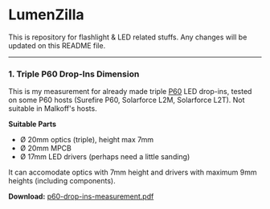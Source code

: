 LumenZilla
==========
This is repository for flashlight &amp; LED related stuffs. 
Any changes will be updated on this README file. 


---

 

### 1. Triple P60 Drop-Ins Dimension
This is my measurement for already made triple [P60](http://flashlightwiki.com/P60) LED drop-ins, tested on some P60 hosts (Surefire P60, Solarforce L2M, Solarforce L2T). Not suitable in Malkoff's hosts.

__Suitable Parts__
- Ø 20mm optics (triple), height max 7mm
- Ø 20mm MPCB
- Ø 17mm LED drivers (perhaps need a little sanding) 

It can accomodate optics with 7mm height and drivers with maximum 9mm heights (including components).

__Download:__ [p60-drop-ins-measurement.pdf](https://github.com/sandalian/lumenzilla/blob/master/p60-drop-ins-measurement.pdf)
